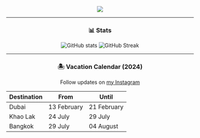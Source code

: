 <div id="header" align="center">
  <img src="https://cdn.akamai.steamstatic.com/steamcommunity/public/images/items/2459330/85cfbc49694b42b562a7dccaa04bf0366f1f03ee.png"/>
</div>

---

<div id="stats" align="center">
  <h3>📊 Stats</h3>
  <img alt="GitHub stats" src="https://github-readme-stats.vercel.app/api?username=itsdust0n&show_icons=true&theme=dark">
  <img alt="GitHub Streak" src="https://github-readme-streak-stats.herokuapp.com/?user=itsdust0n&theme=dark">
</div>

---

<div id="vacation-calendar" align="center">
  <h3>🏝 Vacation Calendar (2024)</h3>
  <p>Follow updates on <a href="https://instagram.com/itsdust0n">my Instagram</a></p>
  <table>
    <thead>
      <tr>
        <th>Destination</th>
        <th>From</th>
        <th>Until</th>
      </tr>
    </thead>
    <tbody>
      <tr>
        <td>Dubai</td>
        <td>13 February</td>
        <td>21 February</td>
      </tr>
      <tr>
        <td>Khao Lak</td>
        <td>24 July</td>
        <td>29 July</td>
      </tr>
      <tr>
        <td>Bangkok</td>
        <td>29 July</td>
        <td>04 August</td>
      </tr>
    </tbody>
  </table>
</div>


<!--
**itsdust0n/itsdust0n** is a ✨ _special_ ✨ repository because its `README.md` (this file) appears on your GitHub profile.

Here are some ideas to get you started:

- 🔭 I’m currently working on ...
- 🌱 I’m currently learning ...
- 👯 I’m looking to collaborate on ...
- 🤔 I’m looking for help with ...
- 💬 Ask me about ...
- 📫 How to reach me: ...
- 😄 Pronouns: ...
- ⚡ Fun fact: ...
-->
